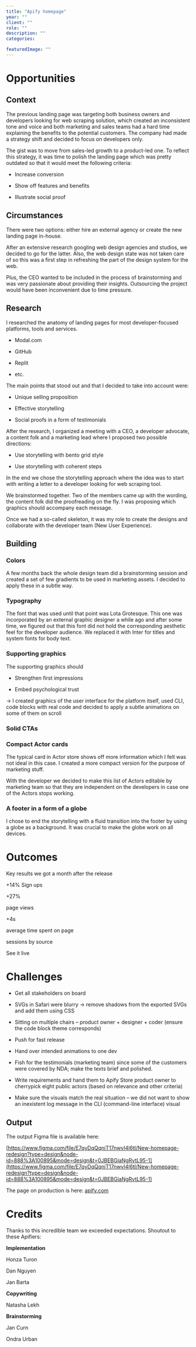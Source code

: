 ```yaml
---
title: "Apify homepage"
year: ""
client: ""
role: ""
description: ""
categories:

featuredImage: ""
---
```


# Opportunities

## Context

The previous landing page was targeting both business owners and developers looking for web scraping solution, which created an inconsistent tone and voice and both marketing and sales teams had a hard time explaining the benefits to the potential customers. The company had made a strategy shift and decided to focus on developers only. 


The gist was to move from sales-led growth to a product-led one. To reflect this strategy, it was time to polish the landing page which was pretty outdated so that it would meet the following criteria: 

- Increase conversion

- Show off features and benefits

- Illustrate social proof



## Circumstances

There were two options: either hire an external agency or create the new landing page in-house. 



After an extensive research googling web design agencies and studios, we decided to go for the latter. Also, the web design state was not taken care of so this was a first step in refreshing the part of the design system for the web. 



Plus, the CEO wanted to be included in the process of brainstorming and was very passionate about providing their insights. Outsourcing the project would have been inconvenient due to time pressure. 



## Research

I researched the anatomy of landing pages for most developer-focused platforms, tools and services. 

- Modal.com

- GitHub

- Replit

- etc. 

The main points that stood out and that I decided to take into account were: 

- Unique selling proposition

- Effective storytelling

- Social proofs in a form of testimonials



After the research, I organized a meeting with a CEO, a developer advocate, a content folk and a marketing lead where I proposed two possible directions: 

- Use storytelling with bento grid style

- Use storytelling with coherent steps



In the end we chose the storytelling approach where the idea was to start with writing a letter to a developer looking for web scraping tool. 

We brainstormed together. Two of the members came up with the wording, the content folk did the proofreading on the fly. I was proposing which graphics should accompany each message.



Once we had a so-called skeleton, it was my role to create the designs and collaborate with the developer team (New User Experience). 

## Building

### **Colors**

A few months back the whole design team did a brainstorming session and created a set of few gradients to be used in marketing assets. I decided to apply these in a subtle way. 



### Typography

The font that was used until that point was Lota Grotesque. This one was incorporated by an external graphic designer a while ago and after some time, we figured out that this font did not hold the corresponding aesthetic feel for the developer audience. We replaced it with Inter for titles and system fonts for body text. 



### Supporting graphics

The supporting graphics should

- Strengthen first impressions

- Embed psychological trust

→ I created graphics of the user interface for the platform itself, used CLI, code blocks with real code and decided to apply a subtle animations on some of them on scroll



### Solid CTAs



### Compact Actor cards

The typical card in Actor store shows off more information which I felt was not ideal in this case. I created a more compact version for the purpose of marketing stuff. 



With the developer we decided to make this list of Actors editable by marketing team so that they are independent on the developers in case one of the Actors stops working. 



### A footer in a form of a globe

I chose to end the storytelling with a fluid transition into the footer by using a globe as a background. It was crucial to make the globe work on all devices. 



# Outcomes

Key results we got a month after the release

+14%
Sign ups



+27% 

page views



+4s

average time spent on page



sessions by source



See it live

# Challenges

- Get all stakeholders on board

- SVGs in Safari were blurry → remove shadows from the exported SVGs and add them using CSS

- Sitting on multiple chairs – product owner + designer + coder (ensure the code block theme corresponds)

- Push for fast release

- Hand over intended animations to one dev

- Fish for the testimonials (marketing team) since some of the customers were covered by NDA; make the texts brief and polished. 

- Write requirements and hand them to Apify Store product owner to cherrypick eight public actors (based on relevance and other criteria)

- Make sure the visuals match the real situation – we did not want to show an inexistent log message in the CLI (command-line interface) visual

## Output

The output Figma file is available here:

[https://www.figma.com/file/E7qyDqQqniT17nwvI4l6tl/New-homepage-redesign?type=design&node-id=888%3A100895&mode=design&t=0JBEBGiaNgRvtL95-1](https://www.figma.com/file/E7qyDqQqniT17nwvI4l6tl/New-homepage-redesign?type=design&node-id=888%3A100895&mode=design&t=0JBEBGiaNgRvtL95-1)



The page on production is here: [apify.com](https://apify.com/)

# Credits

Thanks to this incredible team we exceeded expectations. Shoutout to these Apifiers: 


**Implementation**

Honza Turon

Dan Nguyen

Jan Barta



**Copywriting**

Natasha Lekh



**Brainstorming**

Jan Curn

Ondra Urban








